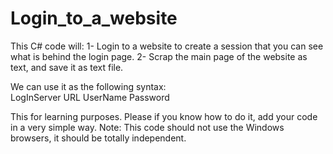 # Login_to_a_website
This C# code will:
1- Login to a website to create a session that you can see what is behind the login page.
2- Scrap the main page of the website as text, and save it as text file.

We can use it as the following syntax:  
LogInServer URL UserName Password

This for learning purposes.
Please if you know how to do it, add your code in a very simple way.
Note: This code should not use the Windows browsers, it should be totally independent.
